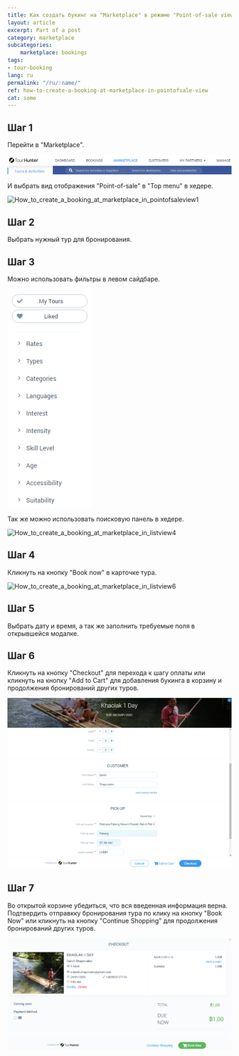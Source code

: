 ```yaml
---
title: Как создать букинг на "Marketplace" в режиме "Point-of-sale view"?
layout: article
excerpt: Part of a post
category: marketplace
subcategories:
    marketplace: bookings
tags:
- tour-booking
lang: ru
permalink: "/ru/:name/"
ref: how-to-create-a-booking-at-marketplace-in-pointofsale-view
cat: some
---
```


## **Шаг 1**

Перейти в "Marketplace".

![How_to_create_a_booking_at_marketplace_in_listview1](/assets/images/how_to_create_a_booking_at_marketplace_in_listview1.png)

И выбрать вид отображения "Point-of-sale" в "Top menu" в хедере.

![How_to_create_a_booking_at_marketplace_in_pointofsaleview1](/assets/images/how_to_create_a_booking_at_marketplace_in_pointofsaleview1.png)

## **Шаг 2**

Выбрать нужный тур для бронирования.

## **Шаг 3**

Можно использовать фильтры в левом сайдбаре.

![How_to_create_a_booking_at_marketplace_in_listview3](/assets/images/how_to_create_a_booking_at_marketplace_in_listview3.png)

Так же можно использовать поисковую панель в хедере.

![How_to_create_a_booking_at_marketplace_in_listview4](/assets/images/how_to_create_a_booking_at_marketplace_in_listview4.png)

## **Шаг 4**

Кликнуть на кнопку "Book now" в карточке тура.

![How_to_create_a_booking_at_marketplace_in_listview6](/assets/images/how_to_create_a_booking_at_marketplace_in_listview6.png)

## **Шаг 5**

Выбрать дату и время, а так же заполнить требуемые поля в открывшейся модалке.

## **Шаг 6**

Кликнуть на кнопку "Checkout" для перехода к шагу оплаты или кликнуть на кнопку "Add to Cart" для добавления букинга в корзину и продолжения бронирований других туров.

![How_to_create_a_booking_at_marketplace_in_pointofsaleview2](/assets/images/how_to_create_a_booking_at_marketplace_in_pointofsaleview2.png)

## **Шаг 7**

Во открытой корзине убедиться, что вся введенная информация верна. Подтвердить отправкку бронирования тура по клику на кнопку "Book Now" или кликнуть на кнопку "Continue Shopping" для продолжения бронирований других туров.

![How_to_create_a_booking_at_marketplace_in_pointofsaleview3](/assets/images/how_to_create_a_booking_at_marketplace_in_pointofsaleview3.png)

